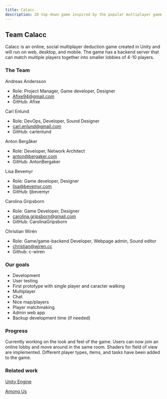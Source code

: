 ```yaml
---
title: Calacc
description: 2D top-down game inspired by the popular multiplayer game Among Us
---
```


## Team Calacc
Calacc is an online, social multiplayer deduction game created in Unity and will run on web, desktop, and mobile. The game has a backend server that can match multiple players together into smaller lobbies of 4-10 players. 

### The Team
Andreas Andersson
- Role: Project Manager, Game developer, Designer
- Afixe94@gmail.com
- GitHub: Afixe

Carl Enlund
- Role: DevOps, Developer, Sound Designer
- carl.enlund@gmail.com
- GitHub: carlenlund

Anton Bergåker
- Role: Developer, Network Architect
- anton@bergaker.com
- GitHub: AntonBergaker

Lisa Bevemyr
- Role: Game developer, Designer
- lisa@bevemyr.com
- GitHub: ljbevemyr

Carolina Gripsborn
- Role: Game Developer, Designer
- carolina.gripsborn@gmail.com 
- GitHub: CarolinaGripsborn

Christian Wirén
- Role: Game/game-backend Developer, Webpage admin, Sound editor
- christian@wiren.cc
- Github: c-wiren


### Our goals
- Development
- User testing
- First prototype with single player and caracter walking
- Multiplayer
- Chat
- Nice map/players
- Player matchmaking
- Admin web app
- Backup development time (if needed)

### Progress
Currently working on the look and feel of the game. Users can now join an online lobby and move around in the same room. Shaders for field of view are implemented. Different player types, items, and tasks have been added to the game.

### Related work
[Unity Engine](https://unity.com/)

[Among Us](https://en.wikipedia.org/wiki/Among_Us)
